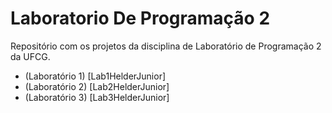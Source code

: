 # Laboratorio De Programação 2

Repositório com os projetos da disciplina de Laboratório de Programação 2 da UFCG.

- (Laboratório 1) [Lab1HelderJunior]
- (Laboratório 2) [Lab2HelderJunior]
- (Laboratório 3) [Lab3HelderJunior]
